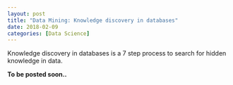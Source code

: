 ```yaml
---
layout: post
title: "Data Mining: Knowledge discovery in databases"
date: 2018-02-09
categories: [Data Science]
---
```


Knowledge discovery in databases is a 7 step process to search for hidden knowledge in data.

**To be posted soon..**
